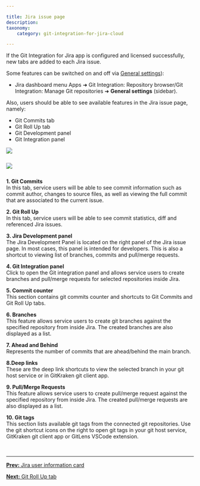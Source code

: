```yaml
---

title: Jira issue page
description:
taxonomy:
    category: git-integration-for-jira-cloud

---
```


If the Git Integration for Jira app is configured and licensed successfully, new tabs are added to each Jira issue.

<div class="bbb-callout bbb--tip">
    <div class="irow">
    <div class="ilogobox">
        <span class="logoimg"></span>
    </div>
    <div class="imsgbox">
        Some features can be switched on and off via <a href='/git-integration-for-jira-cloud/general-settings-gij-cloud'>General settings</a>):<br>
        <ul style='margin-bottom:0px;'>
            <li>Jira dashboard menu Apps ➜ Git Integration: Repository browser/Git Integration: Manage Git repositories ➜ <b>General settings</b> (sidebar).</li>
        </ul>
    </div>
    </div>
</div>

Also, users should be able to see available features in the Jira issue page, namely:

*   Git Commits tab
*   Git Roll Up tab
*   Git Development panel
*   Git Integration panel

![](/wp-content/uploads/gij-gitcloud-jira-issue-page-view-sel.png)

<img src='/wp-content/uploads/gij-gitcloud-jira-issue-git-idev-panel-view-new.png' style='margin:25px auto;max-width:100%;display:block;' />

**1\. Git Commits**<br>
In this tab, service users will be able to see commit information such as commit author, changes to source files, as well as viewing the full commit that are associated to the current issue.

**2\. Git Roll Up**<br>
In this tab, service users will be able to see commit statistics, diff and referenced Jira issues.

**3\. Jira Development panel**<br>
The Jira Development Panel is located on the right panel of the Jira issue page. In most cases, this panel is intended for developers. This is also a shortcut to viewing list of branches, commits and pull/merge requests.

**4\. Git Integration panel**  <br>Click to open the Git integration panel and allows service users to create branches and pull/merge requests for selected repositories inside Jira.

**5\. Commit counter**<br>
This section contains git commits counter and shortcuts to Git Commits and Git Roll Up tabs.

**6\. Branches**<br>
This feature allows service users to create git branches against the specified repository from inside Jira. The created branches are also displayed as a list. 

**7\. Ahead and Behind**<br>
Represents the number of commits that are ahead/behind the main branch.

**8\.Deep links**<br>
These are the deep link shortcuts to view the selected branch in your git host service or in GitKraken git client app.

**9\. Pull/Merge Requests**<br>
This feature allows service users to create pull/merge request against the specified repository from inside Jira. The created pull/merge requests are also displayed as a list.

**10\. Git tags**<br>
This section lists available git tags from the connected git repositories. Use the git shortcut icons on the right to open git tags in your git host service, GitKraken git client app or GitLens VSCode extension.

&nbsp;
* * *

[**Prev:** Jira user information card](/git-integration-for-jira-cloud/jira-user-information-card-gij-cloud)

[**Next:** Git Roll Up tab](/git-integration-for-jira-cloud/git-roll-up-tab-gij-cloud/)

